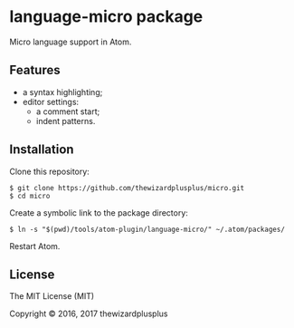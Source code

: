 # language-micro package

Micro language support in Atom.

## Features

* a syntax highlighting;
* editor settings:
	* a comment start;
	* indent patterns.

## Installation

Clone this repository:

```
$ git clone https://github.com/thewizardplusplus/micro.git
$ cd micro
```

Create a symbolic link to the package directory:

```
$ ln -s "$(pwd)/tools/atom-plugin/language-micro/" ~/.atom/packages/
```

Restart Atom.

## License

The MIT License (MIT)

Copyright &copy; 2016, 2017 thewizardplusplus
